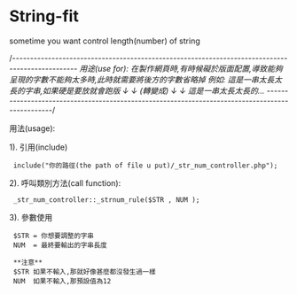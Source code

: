 # String-fit
sometime you want control length(number) of string
 
 /*------------------------------------------------------------------------------------------------
  用途(use for):
  在製作網頁時,有時候礙於版面配置,導致能夠呈現的字數不能夠太多時,此時就需要將後方的字數省略掉
  例如:
   這是一串太長太長的字串,如果硬是要放就會跑版
  ↓ ↓ (轉變成) ↓ ↓
  這是一串太長太長的...
 ------------------------------------------------------------------------------------------------*/
 
 用法(usage):
 
 1). 引用(include)
     
     include("你的路徑(the path of file u put)/_str_num_controller.php");
 
 2). 呼叫類別方法(call function):
 
     _str_num_controller::_strnum_rule($STR , NUM );
 
 3). 參數使用
 
     $STR = 你想要調整的字串
     NUM  = 最終要輸出的字串長度
     
     **注意**
     $STR 如果不輸入,那就好像甚麼都沒發生過一樣
     NUM  如果不輸入,那預設值為12
     
     
